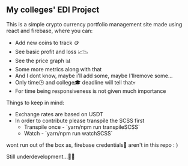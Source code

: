 ## My colleges' EDI Project

This is a simple crypto currency portfolio management site made using react and firebase, where you can:
<ul>
  <li>Add new coins to track 🪙</li>
  <li>See basic profit and loss 📈📉</li>
  <li>See the price graph 📊</li>
  <li>Some more metrics along with that</li>
  <li>And I dont know, maybe i'll add some, maybe I'llremove some...</li>
  <li>Only time🕒 and college🎓 deadline will tell that💀</li>
  <li>For time being responsiveness is not given much importance</li>
</ul>

Things to keep in mind:
<ul>
  <li>Exchange rates are based on USDT</li>
  <li>In order to contribute please transpile the SCSS first
    <ul>
      <li>Transpile once - `yarn/npm run transpileSCSS`</li>
      <li>Watch - `yarn/npm run watchSCSS`</li>
    </ul>
  </li>
</ul>

wont run out of the box as, firebase credentials🔑 aren't in this repo : )

Still underdevelopment...👨‍💻
